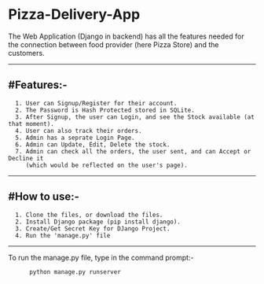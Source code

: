 # Pizza-Delivery-App
The Web Application (Django in backend) has all the features needed for the connection between food provider (here Pizza Store) and the customers.

-------------------------------------------------------
#Features:-
-------------------------------------------------------
      1. User can Signup/Register for their account.
      2. The Password is Hash Protected stored in SQLite.
      3. After Signup, the user can Login, and see the Stock available (at that moment).
      4. User can also track their orders.
      5. Admin has a seprate Login Page.
      6. Admin can Update, Edit, Delete the stock.
      7. Admin can check all the orders, the user sent, and can Accept or Decline it 
         (which would be reflected on the user's page).
      
-----------------------------------------------------------
#How to use:-
-----------------------------------------------------------
      1. Clone the files, or download the files.
      2. Install Django package (pip install django).
      3. Create/Get Secret Key for DJango Project.
      4. Run the 'manage.py' file

-------------------------------------------------------
To run the manage.py file, type in the command prompt:-

          python manage.py runserver
